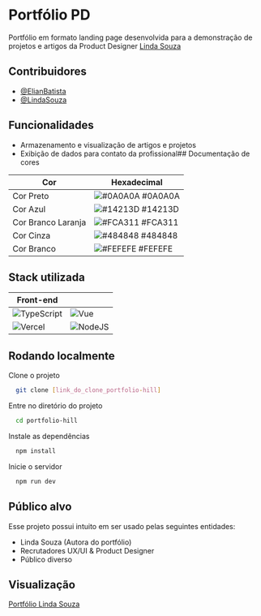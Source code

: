 
# Portfólio PD

Portfólio em formato landing page desenvolvida para a demonstração de projetos e artigos da Product Designer [Linda Souza](https://www.linkedin.com/in/lindassouza/)


## Contribuidores

- [@ElianBatista](https://www.linkedin.com/in/elian-batista/)
- [@LindaSouza](https://www.linkedin.com/in/lindassouza/)
## Funcionalidades

- Armazenamento e visualização de artigos e projetos
- Exibição de dados para contato da profissional## Documentação de cores

| Cor               | Hexadecimal                                                 |
| ----------------- | ---------------------------------------------------------------- |
| Cor Preto       | ![#0A0A0A](https://via.placeholder.com/10/0A0A0A?text=+) #0A0A0A |
| Cor Azul       | ![#14213D](https://via.placeholder.com/10/14213D?text=+) #14213D |
| Cor Branco Laranja       | ![#FCA311](https://via.placeholder.com/10/FCA311?text=+) #FCA311 |
| Cor Cinza       | ![#484848](https://via.placeholder.com/10/484848?text=+) #484848 |
| Cor Branco       | ![#FEFEFE](https://via.placeholder.com/10/FEFEFE?text=+) #FEFEFE |

## Stack utilizada

| **Front-end** |   |
|--------------|---|
| ![TypeScript](https://img.shields.io/badge/TypeScript-007ACC?style=for-the-badge&logo=typescript&logoColor=white) | ![Vue](https://img.shields.io/badge/vuejs-%2335495e.svg?style=for-the-badge&logo=vuedotjs&logoColor=%234FC08D) |
| ![Vercel](https://img.shields.io/badge/vercel-%23000000.svg?style=for-the-badge&logo=vercel&logoColor=white) | ![NodeJS](https://img.shields.io/badge/node.js-6DA55F?style=for-the-badge&logo=node.js&logoColor=white) |

## Rodando localmente

Clone o projeto

```bash
  git clone [link_do_clone_portfolio-hill]
```

Entre no diretório do projeto

```bash
  cd portfolio-hill
```

Instale as dependências

```bash
  npm install
```

Inicie o servidor

```bash
  npm run dev
```
## Público alvo

Esse projeto possui intuito em ser usado pelas seguintes entidades:

- Linda Souza (Autora do portfólio)
- Recrutadores UX/UI & Product Designer
- Público diverso

## Visualização

[Portfólio Linda Souza](https://lindasouza.vercel.app)
